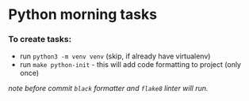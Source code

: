 # Python morning tasks
### To create tasks:

- run `python3 -m venv venv` (skip, if already have virtualenv)
- run `make python-init` - this will add code formatting to project (only once)

*note before commit `black` formatter and `flake8` linter will run.*
